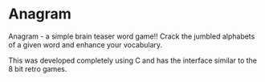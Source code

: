 # Anagram
Anagram - a simple brain teaser word game!! Crack the jumbled alphabets of a given word and enhance your vocabulary.

This was developed completely using C and has the interface similar to the 8 bit retro games.
